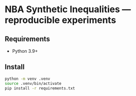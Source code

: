 # NBA Synthetic Inequalities — reproducible experiments

## Requirements
- Python 3.9+

## Install
```bash
python -m venv .venv
source .venv/bin/activate
pip install -r requirements.txt
```
